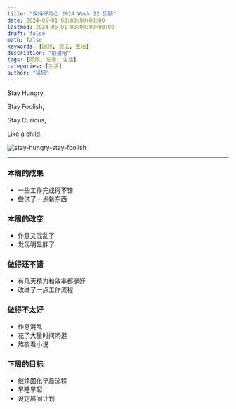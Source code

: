 ```yaml
---
title: "保持好奇心 2024 Week 22 回顾"
date: 2024-06-01 08:00:00+08:00
lastmod: 2024-06-01 08:00:00+08:00
draft: false
math: false
keywords: [回顾, 想法, 生活]
description: "前进吧"
tags: [回顾, 记录, 生活]
categories: [生活]
author: "猛犸"
---
```


Stay Hungry,

Stay Foolish,

Stay Curious,

Like a child.

![stay-hungry-stay-foolish](https://1-1256632535.cos.ap-beijing.myqcloud.com/img/stay-hungry-stay-foolish.webp)

---

### 本周的成果

- 一些工作完成得不错
- 尝试了一点新东西

### 本周的改变

- 作息又混乱了
- 发现明显胖了

### 做得还不错

- 有几天精力和效率都挺好
- 改进了一点工作流程

### 做得不太好

- 作息混乱
- 花了大量时间闲逛
- 熬夜看小说

### 下周的目标

- 继续固化早晨流程
- 早睡早起
- 设定晨间计划

